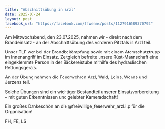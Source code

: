```yaml
---
title: "Abschnittsübung in Arzl"
date: 2025-07-24
layout: post
facebook_url: "https://facebook.com/ffwenns/posts/1127916589370792"
---
```

Am Mittwochabend, den 23.07.2025, nahmen wir - direkt nach dem Brandeinsatz - an der Abschnittsübung des vorderen Pitztals in Arzl teil. 

Unser TLF war bei der Brandbekämpfung sowie mit einem Atemschutztrupp im Innenangriff im Einsatz. Zeitgleich befreite unsere Rüst-Mannschaft eine eingeklemmte Person in der Bäckereistube mithilfe des hydraulischen Rettungsgeräts.

An der Übung nahmen die Feuerwehren Arzl, Wald, Leins, Wenns und Jerzens teil.

Solche Übungen sind ein wichtiger Bestandteil unserer Einsatzvorbereitung – mit guten Erkenntnissen und gelebter Kameradschaft!

Ein großes Dankeschön an die @freiwillige_feuerwehr_arzl.i.p für die Organisation! 

 FH, FE, LS
